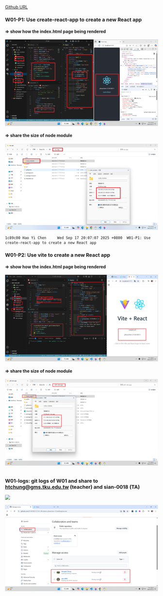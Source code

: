 [Github URL](https://github.com/213410011/1141-2N-demo-yihaochen-11)

### W01-P1: Use create-react-app to create a new React app

#### => show how the index.html page being rendered

![](w01-p1-1.png)

#### => share the size of node module

![](w01-p1-2.png)

```
1c89c00 Hao Yi Chen     Wed Sep 17 20:07:07 2025 +0800  W01-P1: Use create-react-app to create a new React app
```

### W01-P2: Use vite to create a new React app

#### => show how the index.html page being rendered

![](w01-p2-1.png)

#### => share the size of node module

![](w01-p2-2.png)

```

```

### W01-logs: git logs of W01 and share to htchung@gms.tku.edu.tw (teacher) and sian-0018 (TA)

![](w01-logs.png)

![](w01-share.png)
